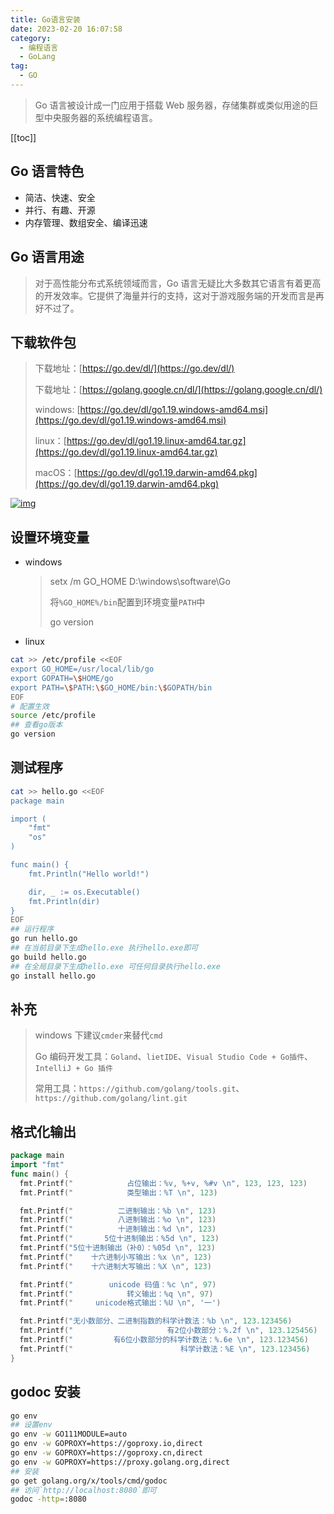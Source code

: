 ```yaml
---
title: Go语言安装
date: 2023-02-20 16:07:58
category: 
  - 编程语言
  - GoLang
tag: 
  - GO
---
```


> Go 语言被设计成一门应用于搭载 Web 服务器，存储集群或类似用途的巨型中央服务器的系统编程语言。

<!-- more -->

[[toc]]

## Go 语言特色

- 简洁、快速、安全
- 并行、有趣、开源
- 内存管理、数组安全、编译迅速

## Go 语言用途

> 对于高性能分布式系统领域而言，Go 语言无疑比大多数其它语言有着更高的开发效率。它提供了海量并行的支持，这对于游戏服务端的开发而言是再好不过了。

## 下载软件包

> 下载地址：[https://go.dev/dl/](https://go.dev/dl/)
>
> 下载地址：[https://golang.google.cn/dl/](https://golang.google.cn/dl/)
>
> windows: [https://go.dev/dl/go1.19.windows-amd64.msi](https://go.dev/dl/go1.19.windows-amd64.msi)
>
> linux：[https://go.dev/dl/go1.19.linux-amd64.tar.gz](https://go.dev/dl/go1.19.linux-amd64.tar.gz)
>
> macOS：[https://go.dev/dl/go1.19.darwin-amd64.pkg](https://go.dev/dl/go1.19.darwin-amd64.pkg)

[![img](https://pkslow.oss-cn-shenzhen.aliyuncs.com/images/2020/08/go-setup.download-page.png)](https://pkslow.oss-cn-shenzhen.aliyuncs.com/images/2020/08/go-setup.download-page.png)

## 设置环境变量

- windows
  > setx /m GO_HOME D:\windows\software\Go
  >
  > 将`%GO_HOME%/bin`配置到环境变量`PATH`中
  >
  > go version
- linux

```bash
cat >> /etc/profile <<EOF
export GO_HOME=/usr/local/lib/go
export GOPATH=\$HOME/go
export PATH=\$PATH:\$GO_HOME/bin:\$GOPATH/bin
EOF
# 配置生效
source /etc/profile
## 查看go版本
go version
```

## 测试程序

```bash
cat >> hello.go <<EOF
package main

import (
	"fmt"
	"os"
)

func main() {
	fmt.Println("Hello world!")

	dir, _ := os.Executable()
	fmt.Println(dir)
}
EOF
## 运行程序
go run hello.go
## 在当前目录下生成hello.exe 执行hello.exe即可
go build hello.go
## 在全局目录下生成hello.exe 可任何目录执行hello.exe
go install hello.go
```

## 补充

> windows 下建议`cmder`来替代`cmd`
>
> Go 编码开发工具：`Goland`、`lietIDE`、`Visual Studio Code + Go插件`、`IntelliJ + Go 插件`
>
> 常用工具：`https://github.com/golang/tools.git`、`https://github.com/golang/lint.git`

## 格式化输出

```go
package main
import "fmt"
func main() {
  fmt.Printf("            占位输出：%v, %+v, %#v \n", 123, 123, 123)
  fmt.Printf("            类型输出：%T \n", 123)

  fmt.Printf("          二进制输出：%b \n", 123)
  fmt.Printf("          八进制输出：%o \n", 123)
  fmt.Printf("          十进制输出：%d \n", 123)
  fmt.Printf("       5位十进制输出：%5d \n", 123)
  fmt.Printf("5位十进制输出（补0）：%05d \n", 123)
  fmt.Printf("    十六进制小写输出：%x \n", 123)
  fmt.Printf("    十六进制大写输出：%X \n", 123)

  fmt.Printf("        unicode 码值：%c \n", 97)
  fmt.Printf("            转义输出：%q \n", 97)
  fmt.Printf("     unicode格式输出：%U \n", '一')

  fmt.Printf("无小数部分、二进制指数的科学计数法：%b \n", 123.123456)
  fmt.Printf("                     有2位小数部分：%.2f \n", 123.125456)
  fmt.Printf("         有6位小数部分的科学计数法：%.6e \n", 123.123456)
  fmt.Printf("                        科学计数法：%E \n", 123.123456)
}
```

## godoc 安装

```bash
go env
## 设置env
go env -w GO111MODULE=auto
go env -w GOPROXY=https://goproxy.io,direct
go env -w GOPROXY=https://goproxy.cn,direct
go env -w GOPROXY=https://proxy.golang.org,direct
## 安装
go get golang.org/x/tools/cmd/godoc
## 访问`http://localhost:8080`即可
godoc -http=:8080
```
